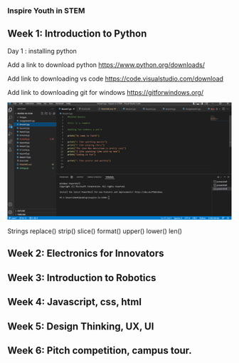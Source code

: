 ### Inspire Youth in STEM

## Week 1: Introduction to Python
Day 1 : installing python

Add a link to download python
https://www.python.org/downloads/

Add link to downloading vs code
https://code.visualstudio.com/download

Add link to downloading git for windows
https://gitforwindows.org/


![lesson1](./Images/lesson1.PNG)

Strings
    replace()
    strip()
    slice()
    format()
    upper()
    lower()
    len()





## Week 2: Electronics for Innovators

## Week 3: Introduction to Robotics

## Week 4: Javascript, css, html

## Week 5: Design Thinking, UX, UI

## Week 6: Pitch competition, campus tour.